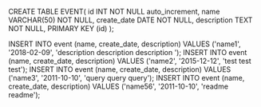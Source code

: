 CREATE TABLE EVENT(
    id INT NOT NULL auto_increment,
    name VARCHAR(50) NOT NULL,
    create_date DATE NOT NULL,
    description TEXT NOT NULL,
    PRIMARY KEY (id)
);

INSERT INTO event (name, create_date, description) VALUES ('name1', '2018-02-09', 'description description description ');
INSERT INTO event (name, create_date, description) VALUES ('name2', '2015-12-12', 'test test test');
INSERT INTO event (name, create_date, description) VALUES ('name3', '2011-10-10', 'query query query');
INSERT INTO event (name, create_date, description) VALUES ('name56', '2011-10-10', 'readme readme');
